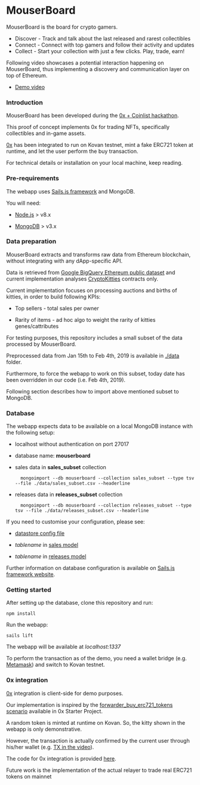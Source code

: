 
# MouserBoard #

  

MouserBoard is the board for crypto gamers.
* Discover - Track and talk about the last released and rarest collectibles
* Connect - Connect with top gamers and follow their activity and updates
* Collect - Start your collection with just a few clicks. Play, trade, earn!

Following video showcases a potential interaction happening on MouserBoard, thus implementing a discovery and communication layer on top of Ethereum.

* [Demo video](https://youtu.be/NvzB3Sd8abw)

  

### Introduction ###

MouserBoard has been developed during the [0x + Coinlist hackathon](https://coinlist.co/build/0x). 

This proof of concept implements 0x for trading NFTs, specifically collectibles and in-game assets.

[0x](https://0x.org/) has been integrated to run on Kovan testnet, mint a fake ERC721 token at runtime, and let the user perform the buy transaction.

For technical details or installation on your local machine, keep reading.


### Pre-requirements ###

The webapp uses [Sails.js framework](https://sailsjs.com/) and MongoDB.

You will need:

*  [Node.js](https://nodejs.org/) > v8.x

*  [MongoDB](https://www.mongodb.com/) > v3.x
  

### Data preparation ###

MouserBoard extracts and transforms raw data from Ethereum blockchain, without integrating with any dApp-specific API.

Data is retrieved from [Google BigQuery Ethereum public dataset](https://cloud.google.com/bigquery/public-data/) and current implementation analyses [CryptoKitties](https://www.cryptokitties.co/catalogue) contracts only.

Current implementation focuses on processing auctions and births of kitties, in order to build following KPIs:

* Top sellers - total sales per owner

* Rarity of items - ad hoc algo to weight the rarity of kitties genes/cattributes

For testing purposes, this repository includes a small subset of the data processed by MouserBoard.

Preprocessed data from Jan 15th to Feb 4th, 2019 is available in [./data](https://github.com/saccodd/mouserboard/tree/master/data) folder.

Furthermore, to force the webapp to work on this subset, today date has been overridden in our code (i.e. Feb 4th, 2019).

Following section describes how to import above mentioned subset to MongoDB.


### Database ###

The webapp expects data to be available on a local MongoDB instance with the following setup:

* localhost without authentication on port 27017

* database name: __mouserboard__

* sales data in __sales_subset__ collection

		mongoimport --db mouserboard --collection sales_subset --type tsv --file ./data/sales_subset.csv --headerline

* releases data in __releases_subset__ collection

		mongoimport --db mouserboard --collection releases_subset --type tsv --file ./data/releases_subset.csv --headerline


If you need to customise your configuration, please see:

*  [datastore config file](https://github.com/saccodd/mouserboard/blob/master/config/datastores.js)

*  _tablename_ in [sales model](https://github.com/saccodd/mouserboard/blob/master/api/models/Sales.js)

*  _tablename_ in [releases model](https://github.com/saccodd/mouserboard/blob/master/api/models/Releases.js)


Further information on database configuration is available on [Sails.js framework website](https://sailsjs.com/documentation/concepts/models-and-orm).

  
### Getting started ###

After setting up the database, clone this repository and run:

	npm install

Run the webapp:

	sails lift

The webapp will be available at _localhost:1337_

To perform the transaction as of the demo, you need a wallet bridge (e.g. [Metamask](https://metamask.io/)) and switch to Kovan testnet.


### 0x integration ###

[0x](https://0x.org/) integration is client-side for demo purposes.

Our implementation is inspired by the [forwarder_buy_erc721_tokens scenario](https://github.com/0xProject/0x-starter-project/blob/master/src/scenarios/forwarder_buy_erc721_tokens.ts) available in 0x Starter Project.

A random token is minted at runtime on Kovan. So, the kitty shown in the webapp is only demonstrative.

However, the transaction is actually confirmed by the current user through his/her wallet (e.g. [TX in the video](https://kovan.etherscan.io/tx/0x2d86762f3e0d27e6e1a23efda12cc5edf87fbab0cd8980f2a145305302e0c2cb)).

The code for 0x integration is provided [here](https://github.com/saccodd/mouserboard/blob/master/assets/js/pages/token.page.js).

Future work is the implementation of the actual relayer to trade real ERC721 tokens on mainnet